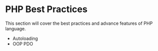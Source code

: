 <h1>PHP Best Practices</h1>
<p>This section will cover the best practices and advance features of PHP language.</p>
<ul>
	<li>Autoloading</li>
	<li>OOP PDO</li>
</ul>